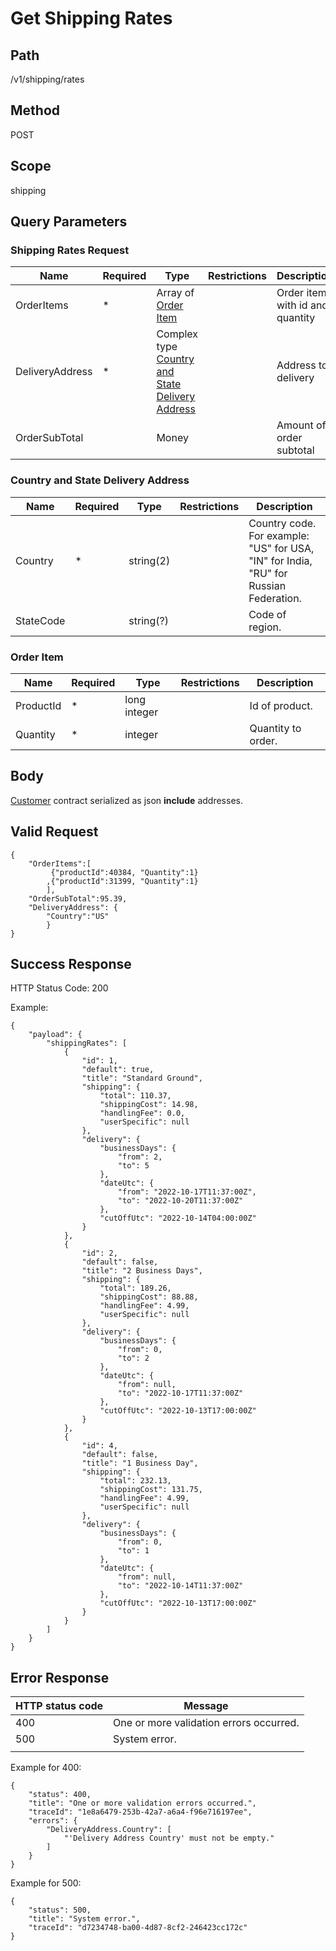 # Get Shipping Rates

## Path

/v1/shipping/rates

## Method

POST

## Scope
shipping

## Query Parameters

### Shipping Rates Request
| Name | Required | Type | Restrictions | Description |
|--|--|--|--|--|
| OrderItems| * | Array of [Order Item](https://github.com/dkhardwarecom/docs/blob/main/partnerApi/shipping.md#order-item) |  | Order items with id and quantity |
| DeliveryAddress | * |Complex type [Country and State Delivery Address](https://github.com/dkhardwarecom/docs/blob/main/partnerApi/shipping.md#country-and-state-delivery-address)  |  | Address to delivery |
| OrderSubTotal |  | Money | | Amount of order subtotal |

### Country and State Delivery Address
| Name | Required | Type | Restrictions | Description |
|--|--|--|--|--|
| Country | * | string(2)|  | Country code. For example: "US" for USA, "IN" for India, "RU" for Russian Federation. |
| StateCode |  | string(?)  |  | Code of region. |

### Order Item
| Name | Required | Type | Restrictions | Description |
|--|--|--|--|--|
| ProductId | * | long integer |  | Id of product. |
| Quantity | * | integer  |  | Quantity to order. |

## Body

[Customer](https://github.com/dkhardwarecom/docs/blob/main/partnerApi/customers.md#customer) contract serialized as json **include** addresses.

## Valid Request
```
{
    "OrderItems":[
         {"productId":40384, "Quantity":1}
        ,{"productId":31399, "Quantity":1}
        ],
    "OrderSubTotal":95.39,
    "DeliveryAddress": {
        "Country":"US"
        }
}
```

## Success Response

HTTP Status Code: 200

Example:
```
{
    "payload": {
        "shippingRates": [
            {
                "id": 1,
                "default": true,
                "title": "Standard Ground",
                "shipping": {
                    "total": 110.37,
                    "shippingCost": 14.98,
                    "handlingFee": 0.0,
                    "userSpecific": null
                },
                "delivery": {
                    "businessDays": {
                        "from": 2,
                        "to": 5
                    },
                    "dateUtc": {
                        "from": "2022-10-17T11:37:00Z",
                        "to": "2022-10-20T11:37:00Z"
                    },
                    "cutOffUtc": "2022-10-14T04:00:00Z"
                }
            },
            {
                "id": 2,
                "default": false,
                "title": "2 Business Days",
                "shipping": {
                    "total": 189.26,
                    "shippingCost": 88.88,
                    "handlingFee": 4.99,
                    "userSpecific": null
                },
                "delivery": {
                    "businessDays": {
                        "from": 0,
                        "to": 2
                    },
                    "dateUtc": {
                        "from": null,
                        "to": "2022-10-17T11:37:00Z"
                    },
                    "cutOffUtc": "2022-10-13T17:00:00Z"
                }
            },
            {
                "id": 4,
                "default": false,
                "title": "1 Business Day",
                "shipping": {
                    "total": 232.13,
                    "shippingCost": 131.75,
                    "handlingFee": 4.99,
                    "userSpecific": null
                },
                "delivery": {
                    "businessDays": {
                        "from": 0,
                        "to": 1
                    },
                    "dateUtc": {
                        "from": null,
                        "to": "2022-10-14T11:37:00Z"
                    },
                    "cutOffUtc": "2022-10-13T17:00:00Z"
                }
            }
        ]
    }
}
```

## Error Response


| HTTP status code | Message |
|--|--|
| 400 | One or more validation errors occurred. |
| 500 | System error. |
|  |  |

Example for 400:
```
{
    "status": 400,
    "title": "One or more validation errors occurred.",
    "traceId": "1e8a6479-253b-42a7-a6a4-f96e716197ee",
    "errors": {
        "DeliveryAddress.Country": [
            "'Delivery Address Country' must not be empty."
        ]
    }
}
```

Example for 500:
```
{
    "status": 500,
    "title": "System error.",
    "traceId": "d7234748-ba00-4d87-8cf2-246423cc172c"
}
```

